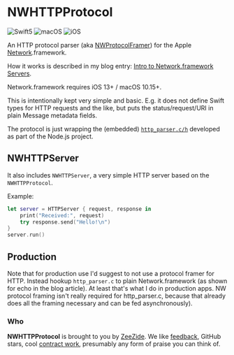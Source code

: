 #  NWHTTPProtocol

![Swift5](https://img.shields.io/badge/swift-5-blue.svg?style=flat)
![macOS](https://img.shields.io/badge/os-macOS-green.svg?style=flat)
![iOS](https://img.shields.io/badge/os-iOS-green.svg?style=flat)

An HTTP protocol parser (aka 
[NWProtocolFramer](https://developer.apple.com/documentation/network/nwprotocolframer))
for the Apple 
[Network](https://developer.apple.com/documentation/network).framework.

How it works is described in my blog entry:
[Intro to Network.framework Servers](https://www.alwaysrightinstitute.com/network-framework/).

Network.framework requires iOS 13+ / macOS 10.15+.

This is intentionally kept very simple and basic. E.g. it does not define
Swift types for HTTP requests and the like, but puts the status/request/URI in plain
Message metadata fields.

The protocol is just wrapping the (embedded) 
[`http_parser.c/h`](https://github.com/nodejs/http-parser/)
developed as part of the Node.js project.


##  NWHTTPServer

It also includes `NWHTTPServer`, a very simple HTTP server based on
the `NWHTTPProtocol`.

Example:
```swift
let server = HTTPServer { request, response in
    print("Received:", request)
    try response.send("Hello!\n")
}
server.run()
```


## Production

Note that for production use I'd suggest to not use a protocol framer for HTTP.
Instead hookup `http_parser.c` to plain Network.framework (as shown for echo
in the blog article).
At least that's what I do in production apps.
NW protocol framing isn't really required for http_parser.c, 
because that already does all the framing necessary and can be fed
asynchronously).


### Who

**NWHTTPProtocol** is brought to you by
[ZeeZide](http://zeezide.de).
We like 
[feedback](https://twitter.com/ar_institute), 
GitHub stars, 
cool [contract work](http://zeezide.com/en/services/services.html),
presumably any form of praise you can think of.
